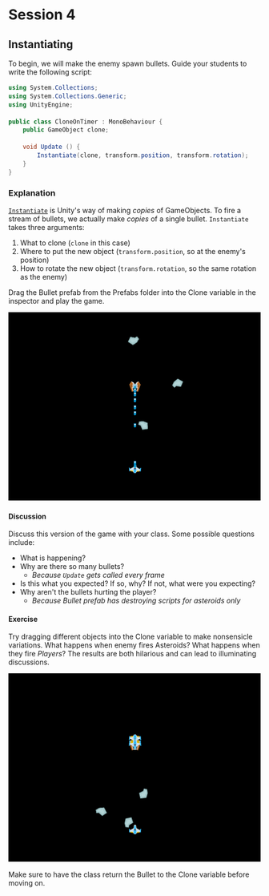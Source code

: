 # Session 4
## Instantiating

To begin, we will make the enemy spawn bullets. Guide your students to write the following script:

```cs
using System.Collections;
using System.Collections.Generic;
using UnityEngine;

public class CloneOnTimer : MonoBehaviour {
	public GameObject clone;

	void Update () {
		Instantiate(clone, transform.position, transform.rotation);
	}
}
```

### Explanation
[`Instantiate`](https://docs.unity3d.com/ScriptReference/Object.Instantiate.html) is Unity's way of making *copies* of GameObjects. To fire a stream of bullets, we actually make *copies* of a single bullet. `Instantiate` takes three arguments:

1. What to clone (`clone` in this case)
2. Where to put the new object (`transform.position`, so at the enemy's position)
3. How to rotate the new object (`transform.rotation`, so the same rotation as the enemy)

Drag the Bullet prefab from the Prefabs folder into the Clone variable in the inspector and play the game.

![](stream.gif)

#### Discussion
Discuss this version of the game with your class. Some possible questions include:

* What is happening?
* Why are there so many bullets?
  * *Because `Update` gets called every frame*
* Is this what you expected? If so, why? If not, what were you expecting?
* Why aren't the bullets hurting the player?
  * *Because Bullet prefab has destroying scripts for asteroids only*

#### Exercise
Try dragging different objects into the Clone variable to make nonsensicle variations. What happens when enemy fires Asteroids? What happens when they fire *Players*? The results are both hilarious and can lead to illuminating discussions.


![](player-stream.gif)

Make sure to have the class return the Bullet to the Clone variable before moving on.
